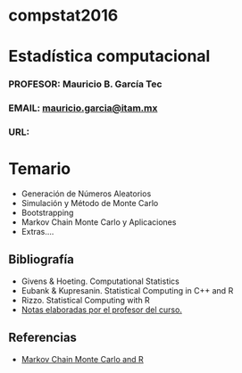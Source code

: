 # compstat2016
# Estadística computacional
### PROFESOR: Mauricio B. García Tec
### EMAIL: mauricio.garcia@itam.mx
### URL: 

# Temario
* Generación de Números Aleatorios
* Simulación y Método de Monte Carlo
* Bootstrapping
* Markov Chain Monte Carlo y Aplicaciones
* Extras….

## Bibliografía
* Givens & Hoeting. Computational Statistics
* Eubank & Kupresanin. Statistical Computing in C++ and R
* Rizzo. Statistical Computing with R
* [Notas elaboradas por el profesor del curso.](https://drive.google.com/a/ci.itam.mx/folderview?id=0B7Tg1xWzgPFafnU4bUstR3VxOWNCNXc1dEdDd1MzLWkyeS1vTjBjOHkwMElLNTVyNEQxSjQ&usp=sharing​)


## Referencias
* [Markov Chain Monte Carlo and R](http://nicercode.github.io/guides/mcmc/)
